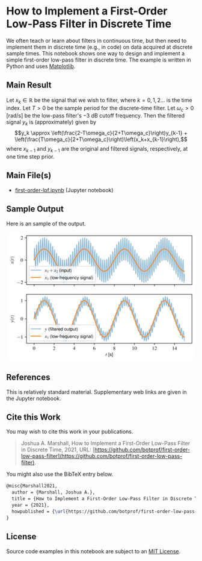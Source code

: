 # How to Implement a First-Order Low-Pass Filter in Discrete Time

We often teach or learn about filters in continuous time, but then need to implement them in discrete time (e.g., in code) on data acquired at discrete sample times.  This notebook shows one way to design and implement a simple first-order low-pass filter in discrete time.  The example is written in Python and uses [Matplotlib](https://matplotlib.org).

## Main Result

Let $x_k\in\mathbb{R}$ be the signal that we wish to filter, where $k=0,1,2\ldots$ is the time index.  Let $T>0$ be the sample period for the discrete-time filter.  Let $\omega_c>0$ \[rad/s\] be the low-pass filter's $-3$ dB cutoff frequency.  Then the filtered signal $y_k$ is (approximately) given by
$$y_k \approx \left(\frac{2-T\omega_c}{2+T\omega_c}\right)y_{k-1} + \left(\frac{T\omega_c}{2+T\omega_c}\right)\left(x_k+x_{k-1}\right),$$
where $x_{k-1}$ and $y_{k-1}$ are the original and filtered signals, respectively, at one time step prior.

## Main File(s)

* [first-order-lpf.ipynb](https://github.com/botprof/first-order-low-pass-filter/blob/main/first-order-lpf.ipynb) (Jupyter notebook)

## Sample Output

Here is an sample of the output.

![Sample ellipse](sample-lpf.svg)

## References

This is relatively standard material.  Supplementary web links are given in the Jupyter notebook.

## Cite this Work

You may wish to cite this work in your publications.

> Joshua A. Marshall, How to Implement a First-Order Low-Pass Filter in Discrete Time, 2021, URL: [https://github.com/botprof/first-order-low-pass-filter](https://github.com/botprof/first-order-low-pass-filter).

You might also use the BibTeX entry below.

```latex
@misc{Marshall2021,
  author = {Marshall, Joshua A.},
  title = {How to Implement a First-Order Low-Pass Filter in Discrete Time},
  year = {2021},
  howpublished = {\url{https://github.com/botprof/first-order-low-pass-filter}}
}
```

## License

Source code examples in this notebook are subject to an [MIT License](LICENSE).
